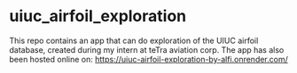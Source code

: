 # uiuc_airfoil_exploration
This repo contains an app that can do exploration of the UIUC airfoil database, created during my intern at teTra aviation corp.
The app has also been hosted online on: https://uiuc-airfoil-exploration-by-alfi.onrender.com/
